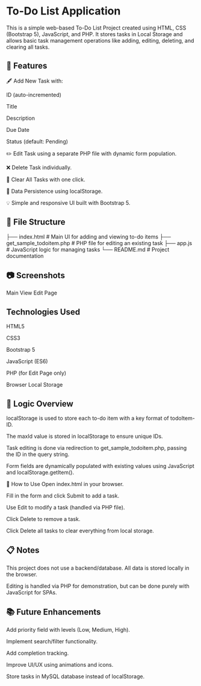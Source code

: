 # To-Do List Application
This is a simple web-based To-Do List Project created using HTML, CSS (Bootstrap 5), JavaScript, and PHP. It stores tasks in Local Storage and allows basic task management operations like adding, editing, deleting, and clearing all tasks.

## 🚀 Features
🖋️ Add New Task with:

ID (auto-incremented)

Title

Description

Due Date

Status (default: Pending)

✏️ Edit Task using a separate PHP file with dynamic form population.

❌ Delete Task individually.

🧹 Clear All Tasks with one click.

💾 Data Persistence using localStorage.

💡 Simple and responsive UI built with Bootstrap 5.

## 📁 File Structure

├── index.html               # Main UI for adding and viewing to-do items
├── get_sample_todoitem.php # PHP file for editing an existing task
├── app.js                  # JavaScript logic for managing tasks
└── README.md               # Project documentation

## 📷 Screenshots
Main View	Edit Page



## Technologies Used
HTML5

CSS3

Bootstrap 5

JavaScript (ES6)

PHP (for Edit Page only)

Browser Local Storage

## 🧠 Logic Overview
localStorage is used to store each to-do item with a key format of todoItem-ID.

The maxId value is stored in localStorage to ensure unique IDs.

Task editing is done via redirection to get_sample_todoitem.php, passing the ID in the query string.

Form fields are dynamically populated with existing values using JavaScript and localStorage.getItem().

📌 How to Use
Open index.html in your browser.

Fill in the form and click Submit to add a task.

Use Edit to modify a task (handled via PHP file).

Click Delete to remove a task.

Click Delete all tasks to clear everything from local storage.

## 📋 Notes
This project does not use a backend/database. All data is stored locally in the browser.

Editing is handled via PHP for demonstration, but can be done purely with JavaScript for SPAs.

## 📚 Future Enhancements
Add priority field with levels (Low, Medium, High).

Implement search/filter functionality.

Add completion tracking.

Improve UI/UX using animations and icons.

Store tasks in MySQL database instead of localStorage.

